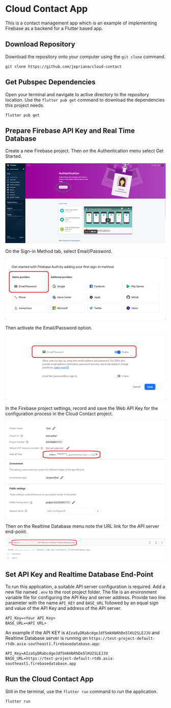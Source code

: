 # Cloud Contact App

This is a contact management app which is an example of implementing Firebase as a backend for a Flutter based app.

## Download Repository

Download the repository onto your computer using the `git clone` command.

```
git clone https://github.com/jepriana/cloud-contact
```

## Get Pubspec Dependencies

Open your terminal and navigate to active directory to the repository location. Use the `flutter pub get` command to download the dependencies this project needs.

```
flutter pub get
```

## Prepare Firebase API Key and Real Time Database
Create a new Firebase project. Then on the Authentication menu select Get Started.

![Authentication page](https://github.com/jepriana/cloud-contact/blob/main/screenshots/001.png)

On the Sign-in Method tab, select Email/Password.

![Authentication Sign-in Method](https://github.com/jepriana/cloud-contact/blob/main/screenshots/002.png)

Then activate the Email/Password option.

![Email/Password Authentication option](https://github.com/jepriana/cloud-contact/blob/main/screenshots/003.png)

In the Firebase project settings, record and save the Web API Key for the configuration process in the Cloud Contact project.

![Web API Key](https://github.com/jepriana/cloud-contact/blob/main/screenshots/004.png)

Then on the Realtime Database menu note the URL link for the API server end-point.

![Real Time Database server URL](https://github.com/jepriana/cloud-contact/blob/main/screenshots/005.png)

## Set API Key and Realtime Database End-Point

To run this application, a suitable API server configuration is required. Add a new file named `.env` to the root project folder. The file is an environment variable file for configuring the API Key and server address. Provide two line parameter with the name `API_KEY` and `BASE_URL` followed by an equal sign and value of the API Key and address of the API server.

```
API_Key=<Your API Key>
BASE_URL=<API URL>
```
An example if the API KEY is `AIzaSyDRabcdgeJdfSmkHbRhDe5lKU2SLEJJU` and Realtime Database server is running on `https://test-project-default-rtdb.asia-southeast1.firebasedatabase.app`:
```
API_Key=AIzaSyDRabcdgeJdfSmkHbRhDe5lKU2SLEJJU
BASE_URL=https://test-project-default-rtdb.asia-southeast1.firebasedatabase.app
```
## Run the Cloud Contact App

Still in the terminal, use the `flutter run` command to run the application.

```
flutter run
```